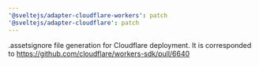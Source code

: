 ```yaml
---
'@sveltejs/adapter-cloudflare-workers': patch
'@sveltejs/adapter-cloudflare': patch
---
```


.assetsignore file generation for Cloudflare deployment. It is corresponded to https://github.com/cloudflare/workers-sdk/pull/6640
